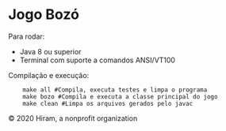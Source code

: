# Jogo Bozó

Para rodar:
- Java 8 ou superior
- Terminal com suporte a comandos ANSI/VT100

Compilação e execução:
```
	make all #Compila, executa testes e limpa o programa
	make bozo #Compila e executa a classe principal do jogo
	make clean #Limpa os arquivos gerados pelo javac
```

© 2020 Hiram, a nonprofit organization
